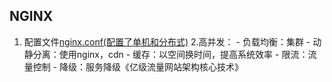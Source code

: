 ## NGINX
   1. 配置文件[nginx.conf(配置了单机和分布式)](https://github.com/987625922/javalearn/tree/master/file/nginx/nginx.conf)
   2.高并发：
           - 负载均衡：集群
           - 动静分离：使用nginx，cdn
           - 缓存：以空间换时间，提高系统效率
           - 限流：流量控制
           - 降级：服务降级《亿级流量网站架构核心技术》